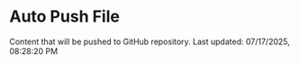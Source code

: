 # Auto Push File

Content that will be pushed to GitHub repository.
Last updated: 07/17/2025, 08:28:20 PM